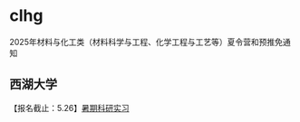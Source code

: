 # clhg
2025年材料与化工类（材料科学与工程、化学工程与工艺等）夏令营和预推免通知

## 西湖大学

【报名截止：5.26】[暑期科研实习](https://mp.weixin.qq.com/s/EsfR6Y8QiyhDrpGaqYMWKA)
